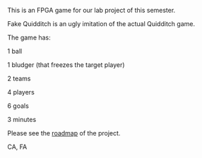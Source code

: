 This is an FPGA game for our lab project of this semester. 

Fake Quidditch is an ugly imitation of the actual Quidditch game. 

The game has: 

1 ball

1 bludger (that freezes the target player)

2 teams

4 players

6 goals

3 minutes


Please see the [roadmap](ROADMAP.md) of the project.

CA, FA
